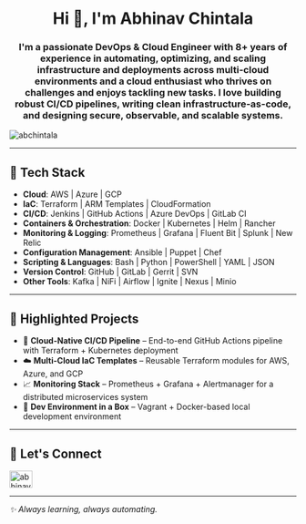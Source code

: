<h1 align="center">Hi 👋, I'm Abhinav Chintala</h1>
<h3 align="center">I'm a passionate DevOps & Cloud Engineer with 8+ years of experience in automating, optimizing, and scaling infrastructure and deployments across multi-cloud environments and a cloud enthusiast who thrives on challenges and enjoys tackling new tasks. I love building robust CI/CD pipelines, writing clean infrastructure-as-code, and designing secure, observable, and scalable systems.</h3>

<p align="left"> <img src="https://komarev.com/ghpvc/?username=abchintala&label=Profile%20views&color=0e75b6&style=flat" alt="abchintala" /> </p>

---

## 🧰 Tech Stack
- **Cloud**: AWS | Azure | GCP  
- **IaC**: Terraform | ARM Templates | CloudFormation  
- **CI/CD**: Jenkins | GitHub Actions | Azure DevOps | GitLab CI  
- **Containers & Orchestration**: Docker | Kubernetes | Helm | Rancher  
- **Monitoring & Logging**: Prometheus | Grafana | Fluent Bit | Splunk | New Relic  
- **Configuration Management**: Ansible | Puppet | Chef  
- **Scripting & Languages**: Bash | Python | PowerShell | YAML | JSON  
- **Version Control**: GitHub | GitLab | Gerrit | SVN  
- **Other Tools**: Kafka | NiFi | Airflow | Ignite | Nexus | Minio

---

## 📂 Highlighted Projects
- 🔧 **Cloud-Native CI/CD Pipeline** – End-to-end GitHub Actions pipeline with Terraform + Kubernetes deployment  
- ☁️ **Multi-Cloud IaC Templates** – Reusable Terraform modules for AWS, Azure, and GCP  
- 📈 **Monitoring Stack** – Prometheus + Grafana + Alertmanager for a distributed microservices system  
- 🐳 **Dev Environment in a Box** – Vagrant + Docker-based local development environment

---

## 💼 Let's Connect
<p align="left">
<a href="https://linkedin.com/in/abhinav-c-434622163" target="blank"><img align="center" src="https://raw.githubusercontent.com/rahuldkjain/github-profile-readme-generator/master/src/images/icons/Social/linked-in-alt.svg" alt="abhinav-c-434622163" height="30" width="40" /></a>
</p>

---

_✨ Always learning, always automating._
